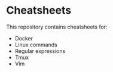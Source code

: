 # Cheatsheets

This repository contains cheatsheets for:
* Docker
* Linux commands
* Regular expressions
* Tmux
* Vim
